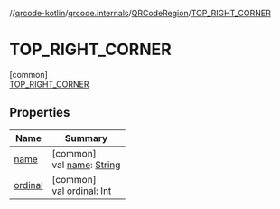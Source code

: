 //[qrcode-kotlin](../../../../index.md)/[qrcode.internals](../../index.md)/[QRCodeRegion](../index.md)/[TOP_RIGHT_CORNER](index.md)

# TOP_RIGHT_CORNER

[common]\
[TOP_RIGHT_CORNER](index.md)

## Properties

| Name | Summary |
|---|---|
| [name](../../../qrcode.raw/-q-r-code-data-type/-d-e-f-a-u-l-t/index.md#-372974862%2FProperties%2F345188675) | [common]<br>val [name](../../../qrcode.raw/-q-r-code-data-type/-d-e-f-a-u-l-t/index.md#-372974862%2FProperties%2F345188675): [String](https://kotlinlang.org/api/latest/jvm/stdlib/kotlin/-string/index.html) |
| [ordinal](../../../qrcode.raw/-q-r-code-data-type/-d-e-f-a-u-l-t/index.md#-739389684%2FProperties%2F345188675) | [common]<br>val [ordinal](../../../qrcode.raw/-q-r-code-data-type/-d-e-f-a-u-l-t/index.md#-739389684%2FProperties%2F345188675): [Int](https://kotlinlang.org/api/latest/jvm/stdlib/kotlin/-int/index.html) |
